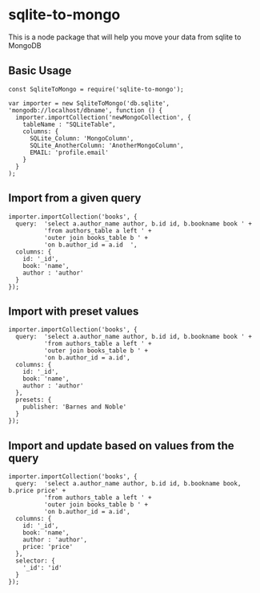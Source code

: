 # sqlite-to-mongo
This is a node package that will help you move your data from sqlite to MongoDB

## Basic Usage
```
const SqliteToMongo = require('sqlite-to-mongo');

var importer = new SqliteToMongo('db.sqlite', 'mongodb://localhost/dbname', function () {
  importer.importCollection('newMongoCollection', {
    tableName : "SQLiteTable",
    columns: {
      SQLite_Column: 'MongoColumn',
      SQLite_AnotherColumn: 'AnotherMongoColumn',
      EMAIL: 'profile.email'
    }
  }
);

```

## Import from a given query
```
importer.importCollection('books', {
  query:  'select a.author_name author, b.id id, b.bookname book ' +
          'from authors_table a left ' + 
          'outer join books_table b ' + 
          'on b.author_id = a.id  ',
  columns: {
    id: '_id',
    book: 'name',
    author : 'author'
  }
});
```

## Import with preset values
```
importer.importCollection('books', {
  query:  'select a.author_name author, b.id id, b.bookname book ' +
          'from authors_table a left ' + 
          'outer join books_table b ' + 
          'on b.author_id = a.id',
  columns: {
    id: '_id',
    book: 'name',
    author : 'author'
  },
  presets: {
    publisher: 'Barnes and Noble'
  }
});
```

## Import and update based on values from the query
```
importer.importCollection('books', {
  query:  'select a.author_name author, b.id id, b.bookname book, b.price price' +
          'from authors_table a left ' + 
          'outer join books_table b ' + 
          'on b.author_id = a.id',
  columns: {
    id: '_id',
    book: 'name',
    author : 'author',
    price: 'price'
  },
  selector: {
    '_id': 'id'
  }
});
```
